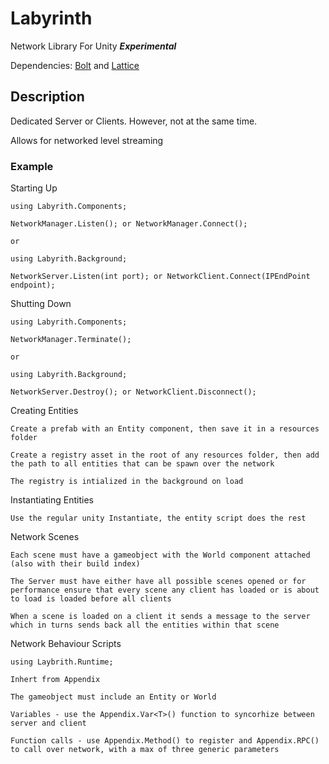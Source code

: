 # Labyrinth
Network Library For Unity
    ***Experimental***

Dependencies: [Bolt](https://github.com/maelishere/Bolt) and [Lattice](https://github.com/maelishere/Lattice)

## Description

Dedicated Server or Clients. However, not at the same time.

Allows for networked level streaming 

### Example

Starting Up

    using Labyrith.Components;

    NetworkManager.Listen(); or NetworkManager.Connect();

    or

    using Labyrith.Background;

    NetworkServer.Listen(int port); or NetworkClient.Connect(IPEndPoint endpoint);

Shutting Down

    using Labyrith.Components;

    NetworkManager.Terminate();

    or

    using Labyrith.Background;

    NetworkServer.Destroy(); or NetworkClient.Disconnect();

Creating Entities

    Create a prefab with an Entity component, then save it in a resources folder

    Create a registry asset in the root of any resources folder, then add the path to all entities that can be spawn over the network

    The registry is intialized in the background on load

Instantiating Entities

    Use the regular unity Instantiate, the entity script does the rest

Network Scenes

    Each scene must have a gameobject with the World component attached (also with their build index)

    The Server must have either have all possible scenes opened or for performance ensure that every scene any client has loaded or is about to load is loaded before all clients

    When a scene is loaded on a client it sends a message to the server which in turns sends back all the entities within that scene 

Network Behaviour Scripts

    using Laybrith.Runtime;

    Inhert from Appendix

    The gameobject must include an Entity or World

    Variables - use the Appendix.Var<T>() function to syncorhize between server and client

    Function calls - use Appendix.Method() to register and Appendix.RPC() to call over network, with a max of three generic parameters
